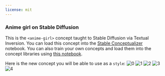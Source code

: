 ```yaml
---
license: mit
---
```

### Anime girl on Stable Diffusion
This is the `<anime-girl>` concept taught to Stable Diffusion via Textual Inversion. You can load this concept into the [Stable Conceptualizer](https://colab.research.google.com/github/huggingface/notebooks/blob/main/diffusers/stable_conceptualizer_inference.ipynb) notebook. You can also train your own concepts and load them into the concept libraries using [this notebook](https://colab.research.google.com/github/huggingface/notebooks/blob/main/diffusers/sd_textual_inversion_training.ipynb).

Here is the new concept you will be able to use as a `style`:
![<anime-girl> 0](https://huggingface.co/sd-concepts-library/anime-girl/resolve/main/concept_images/0.jpeg)
![<anime-girl> 1](https://huggingface.co/sd-concepts-library/anime-girl/resolve/main/concept_images/4.jpeg)
![<anime-girl> 2](https://huggingface.co/sd-concepts-library/anime-girl/resolve/main/concept_images/1.jpeg)
![<anime-girl> 3](https://huggingface.co/sd-concepts-library/anime-girl/resolve/main/concept_images/3.jpeg)
![<anime-girl> 4](https://huggingface.co/sd-concepts-library/anime-girl/resolve/main/concept_images/2.jpeg)


